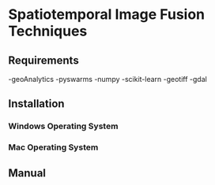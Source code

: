# Spatiotemporal Image Fusion Techniques


## Requirements
-geoAnalytics
-pyswarms
-numpy
-scikit-learn
-geotiff
-gdal 



## Installation

### Windows Operating System


### Mac Operating System



## Manual
